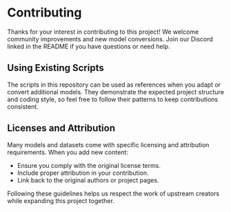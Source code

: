 # Contributing

Thanks for your interest in contributing to this project! We welcome community improvements and new model conversions. Join our Discord linked in the README if you have questions or need help.

## Using Existing Scripts

The scripts in this repository can be used as references when you adapt or convert additional models. They demonstrate the expected project structure and coding style, so feel free to follow their patterns to keep contributions consistent.

## Licenses and Attribution

Many models and datasets come with specific licensing and attribution requirements. When you add new content:

- Ensure you comply with the original license terms.
- Include proper attribution in your contribution.
- Link back to the original authors or project pages.

Following these guidelines helps us respect the work of upstream creators while expanding this project together.
